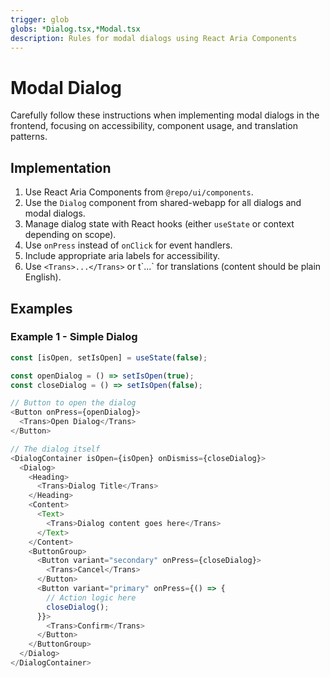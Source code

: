 ```yaml
---
trigger: glob
globs: *Dialog.tsx,*Modal.tsx
description: Rules for modal dialogs using React Aria Components
---
```


# Modal Dialog

Carefully follow these instructions when implementing modal dialogs in the frontend, focusing on accessibility, component usage, and translation patterns.

## Implementation

1. Use React Aria Components from `@repo/ui/components`.
2. Use the `Dialog` component from shared-webapp for all dialogs and modal dialogs.
3. Manage dialog state with React hooks (either `useState` or context depending on scope).
4. Use `onPress` instead of `onClick` for event handlers.
5. Include appropriate aria labels for accessibility.
6. Use `<Trans>...</Trans>` or t\`...\` for translations (content should be plain English).

## Examples

### Example 1 - Simple Dialog

```typescript
const [isOpen, setIsOpen] = useState(false);

const openDialog = () => setIsOpen(true);
const closeDialog = () => setIsOpen(false);

// Button to open the dialog
<Button onPress={openDialog}>
  <Trans>Open Dialog</Trans>
</Button>

// The dialog itself
<DialogContainer isOpen={isOpen} onDismiss={closeDialog}>
  <Dialog>
    <Heading>
      <Trans>Dialog Title</Trans>
    </Heading>
    <Content>
      <Text>
        <Trans>Dialog content goes here</Trans>
      </Text>
    </Content>
    <ButtonGroup>
      <Button variant="secondary" onPress={closeDialog}>
        <Trans>Cancel</Trans>
      </Button>
      <Button variant="primary" onPress={() => {
        // Action logic here
        closeDialog();
      }}>
        <Trans>Confirm</Trans>
      </Button>
    </ButtonGroup>
  </Dialog>
</DialogContainer>
```
